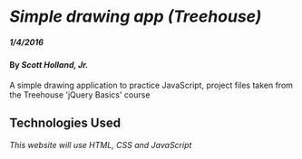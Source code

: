 # _Simple drawing app (Treehouse)_

##### _1/4/2016_

#### By _**Scott Holland, Jr.**_

A simple drawing application to practice JavaScript, project files taken from the Treehouse 'jQuery Basics' course

## Technologies Used

_This website will use HTML, CSS and JavaScript_
